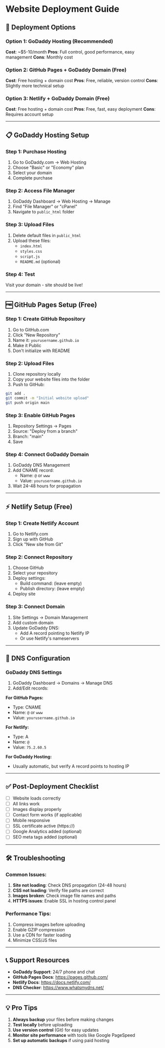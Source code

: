 # Website Deployment Guide

## 🚀 Deployment Options

### Option 1: GoDaddy Hosting (Recommended)
**Cost**: ~$5-10/month
**Pros**: Full control, good performance, easy management
**Cons**: Monthly cost

### Option 2: GitHub Pages + GoDaddy Domain (Free)
**Cost**: Free hosting + domain cost
**Pros**: Free, reliable, version control
**Cons**: Slightly more technical setup

### Option 3: Netlify + GoDaddy Domain (Free)
**Cost**: Free hosting + domain cost
**Pros**: Free, fast, easy deployment
**Cons**: Requires account setup

---

## 📋 GoDaddy Hosting Setup

### Step 1: Purchase Hosting
1. Go to GoDaddy.com → Web Hosting
2. Choose "Basic" or "Economy" plan
3. Select your domain
4. Complete purchase

### Step 2: Access File Manager
1. GoDaddy Dashboard → Web Hosting → Manage
2. Find "File Manager" or "cPanel"
3. Navigate to `public_html` folder

### Step 3: Upload Files
1. Delete default files in `public_html`
2. Upload these files:
   - `index.html`
   - `styles.css`
   - `script.js`
   - `README.md` (optional)

### Step 4: Test
Visit your domain - site should be live!

---

## 🆓 GitHub Pages Setup (Free)

### Step 1: Create GitHub Repository
1. Go to GitHub.com
2. Click "New Repository"
3. Name it: `yourusername.github.io`
4. Make it Public
5. Don't initialize with README

### Step 2: Upload Files
1. Clone repository locally
2. Copy your website files into the folder
3. Push to GitHub:
```bash
git add .
git commit -m "Initial website upload"
git push origin main
```

### Step 3: Enable GitHub Pages
1. Repository Settings → Pages
2. Source: "Deploy from a branch"
3. Branch: "main"
4. Save

### Step 4: Connect GoDaddy Domain
1. GoDaddy DNS Management
2. Add CNAME record:
   - Name: `@` or `www`
   - Value: `yourusername.github.io`
3. Wait 24-48 hours for propagation

---

## ⚡ Netlify Setup (Free)

### Step 1: Create Netlify Account
1. Go to Netlify.com
2. Sign up with GitHub
3. Click "New site from Git"

### Step 2: Connect Repository
1. Choose GitHub
2. Select your repository
3. Deploy settings:
   - Build command: (leave empty)
   - Publish directory: (leave empty)
4. Deploy site

### Step 3: Connect Domain
1. Site Settings → Domain Management
2. Add custom domain
3. Update GoDaddy DNS:
   - Add A record pointing to Netlify IP
   - Or use Netlify's nameservers

---

## 🔧 DNS Configuration

### GoDaddy DNS Settings
1. GoDaddy Dashboard → Domains → Manage DNS
2. Add/Edit records:

**For GitHub Pages:**
- Type: CNAME
- Name: `@` or `www`
- Value: `yourusername.github.io`

**For Netlify:**
- Type: A
- Name: `@`
- Value: `75.2.60.5`

**For GoDaddy Hosting:**
- Usually automatic, but verify A record points to hosting IP

---

## ✅ Post-Deployment Checklist

- [ ] Website loads correctly
- [ ] All links work
- [ ] Images display properly
- [ ] Contact form works (if applicable)
- [ ] Mobile responsive
- [ ] SSL certificate active (https://)
- [ ] Google Analytics added (optional)
- [ ] SEO meta tags added (optional)

---

## 🛠️ Troubleshooting

### Common Issues:
1. **Site not loading**: Check DNS propagation (24-48 hours)
2. **CSS not loading**: Verify file paths are correct
3. **Images broken**: Check image file names and paths
4. **HTTPS issues**: Enable SSL in hosting control panel

### Performance Tips:
1. Compress images before uploading
2. Enable GZIP compression
3. Use a CDN for faster loading
4. Minimize CSS/JS files

---

## 📞 Support Resources

- **GoDaddy Support**: 24/7 phone and chat
- **GitHub Pages Docs**: https://pages.github.com/
- **Netlify Docs**: https://docs.netlify.com/
- **DNS Checker**: https://www.whatsmydns.net/

---

## 💡 Pro Tips

1. **Always backup** your files before making changes
2. **Test locally** before uploading
3. **Use version control** (Git) for easy updates
4. **Monitor site performance** with tools like Google PageSpeed
5. **Set up automatic backups** if using paid hosting
